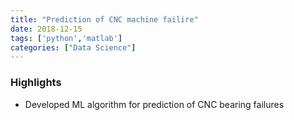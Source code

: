 ```yaml
---
title: "Prediction of CNC machine failire"
date: 2018-12-15
tags: ['python','matlab']
categories: ["Data Science"]
---
```

### Highlights
* Developed ML algorithm for prediction of CNC bearing failures
<!--more-->
